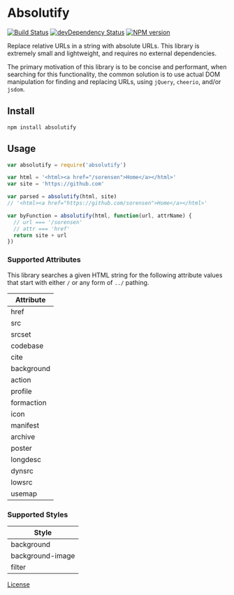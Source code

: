 Absolutify
==========

[![Build Status](https://secure.travis-ci.org/sorensen/absolutify.png)](http://travis-ci.org/sorensen/absolutify)
[![devDependency Status](https://david-dm.org/sorensen/absolutify.png)](https://david-dm.org/sorensen/absolutify#info=dependencies)
[![NPM version](https://badge.fury.io/js/absolutify.png)](http://badge.fury.io/js/absolutify)

Replace relative URLs in a string with absolute URLs. This library is extremely
small and lightweight, and requires no external dependencies.

The primary motivation of this library is to be concise and performant, when
searching for this functionality, the common solution is to use actual DOM
manipulation for finding and replacing URLs, using `jQuery`, `cheerio`, and/or `jsdom`.


Install
-------

```
npm install absolutify
```


Usage
-----

```js
var absolutify = require('absolutify')

var html = '<html><a href="/sorensen">Home</a></html>'
var site = 'https://github.com'

var parsed = absolutify(html, site)
// '<html><a href="https://github.com/sorensen">Home</a></html>'

var byFunction = absolutify(html, function(url, attrName) {
  // url === '/sorensen'
  // attr === 'href'
  return site + url
})
```


### Supported Attributes

This library searches a given HTML string for the following attribute values that
start with either `/` or any form of `../` pathing.

| Attribute  |
| ---------- |
| href       |
| src        |
| srcset     |  *** string url only
| codebase   |
| cite       |
| background |
| action     |
| profile    |
| formaction |
| icon       |
| manifest   |
| archive    |
| poster     |  
| longdesc   |  
| dynsrc     |  
| lowsrc     |  
| usemap     |  

### Supported Styles

| Style            |
| ---------------- |
| background       |  *** string url only
| background-image |  *** string url only
| filter           |  *** string url only

[License](license)
